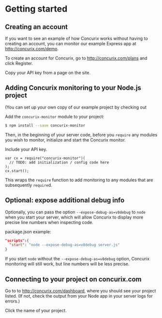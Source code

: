 # Getting started

## Creating an account

If you want to see an example of how Concurix works without having to creating an account, you can monitor our example Express app at http://concurix.com/demo.

To create an account for Concurix, go to http://concurix.com/plans and click Register. <!-- TODO: Make sure products/plans page is simple enough for this to make sense. --> 

Copy your API key from a page on the site. <!-- TODO: Where? -->

## Adding Concurix monitoring to your Node.js project

(You can set up your own copy of our example project by checking out 

Add the `concurix-monitor` module to your project:

```bash
$ npm install --save concurix-monitor
```

Then, in the beginning of your server code, before you `require` any modules you wish to monitor, initialize and start the Concurix monitor.

Include your API key. <!-- TODO: How? -->

```
var cx = require("concurix-monitor")(
  // TODO: add initialization / config code here
);
cx.start();
```

This wraps the `require` function to add monitoring to any modules that are subsequently `require`d.

## Optional: expose additional debug info

Optionally, you can pass the option `--expose-debug-as=v8debug` to `node` when you start your server, which will allow Concurix to display more precise line numbers when inspecting code.

package.json example:

```json
"scripts":{
  "start": "node --expose-debug-as=v8debug server.js"
}
```

If you start `node` without the `--expose-debug-as=v8debug` option, Concurix monitoring will still work, but line numbers will be less precise.

<!-- TODO: explain *how* line numbers will be less precise (eg. function-level instead of statement-level) -->

## Connecting to your project on concurix.com

Go to to http://concurix.com/dashboard, where you should see your project listed. (If not, check the output from your Node app in your server logs for errors.)

Click the name of your project. <!-- TODO: Reconcile this with new Dashboard flow -->

